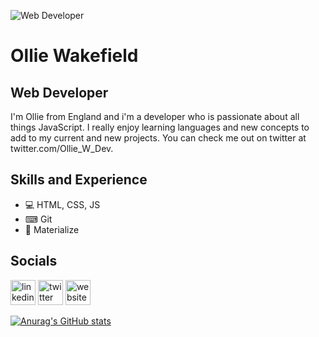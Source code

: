 ![Web Developer](https://pbs.twimg.com/profile_banners/93489090/1641465597/600x200)

# Ollie Wakefield
## Web Developer
I'm Ollie from England and i'm a developer who is passionate about all things JavaScript. I really enjoy learning languages and new concepts to add to my current and new projects. You can check me out on twitter at twitter.com/Ollie_W_Dev.

## Skills and Experience
* 💻 HTML, CSS, JS
* ⌨ Git
* 🎨 Materialize

## Socials
[<img src='https://cdn.jsdelivr.net/npm/simple-icons@3.0.1/icons/linkedin.svg' alt='linkedin' height='40'>](https://www.linkedin.com/in/OliverJWakefield/)  [<img src='https://cdn.jsdelivr.net/npm/simple-icons@3.0.1/icons/twitter.svg' alt='twitter' height='40'>](https://twitter.com/@Ollie_W_Dev)  [<img src='https://cdn.jsdelivr.net/npm/simple-icons@3.0.1/icons/icloud.svg' alt='website' height='40'>](https://www.oliverjwakefield.com/)  


[![Anurag's GitHub stats](https://github-readme-stats.vercel.app/api?username=oliverjwakefield)](https://github.com/anuraghazra/github-readme-stats)
